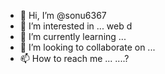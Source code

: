 - 👋 Hi, I’m @sonu6367
- 👀 I’m interested in ... web d
- 🌱 I’m currently learning ...
- 💞️ I’m looking to collaborate on ...
- 📫 How to reach me ... ....?

<!---
sonu6367/sonu6367 is a ✨ special ✨ repository because its `README.md` (this file) appears on your GitHub profile.
You can click the Preview link to take a look at your changes.
--->
